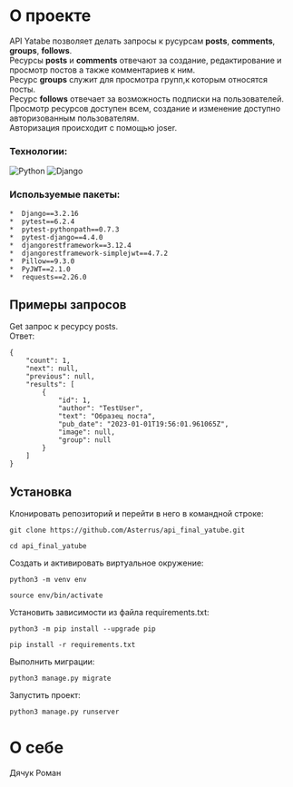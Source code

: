 # О проекте  
API Yatabe позволяет делать запросы к русурсам **posts**, **comments**, **groups**, **follows**.  
Ресурсы **posts** и  **comments** отвечают за создание, редактирование и просмотр постов а также комментариев к ним.  
Ресурс **groups** служит для просмотра групп,к которым относятся посты.  
Ресурс **follows** отвечает за возможность подписки на пользователей.  
Просмотр ресурсов доступен всем, создание и изменение доступно авторизованным пользователям.  
Авторизация происходит с помощью joser.
### Технологии:
![Python](https://img.shields.io/badge/Python-FFD43B?style=for-the-badge&logo=python&logoColor=blue)
![Django](https://img.shields.io/badge/Django-092E20?style=for-the-badge&logo=django&logoColor=green)

### Используемые пакеты:
    *  Django==3.2.16
    *  pytest==6.2.4
    *  pytest-pythonpath==0.7.3
    *  pytest-django==4.4.0
    *  djangorestframework==3.12.4
    *  djangorestframework-simplejwt==4.7.2
    *  Pillow==9.3.0
    *  PyJWT==2.1.0
    *  requests==2.26.0
## Примеры запросов  
Get запрос к ресурсу posts.  
Ответ:  
```
{
    "count": 1,
    "next": null,
    "previous": null,
    "results": [
        {
            "id": 1,
            "author": "TestUser",
            "text": "Образец поста",
            "pub_date": "2023-01-01T19:56:01.961065Z",
            "image": null,
            "group": null
        }
    ]
}
```
## Установка  

Клонировать репозиторий и перейти в него в командной строке:

```
git clone https://github.com/Asterrus/api_final_yatube.git
```

```
cd api_final_yatube
```

Cоздать и активировать виртуальное окружение:

```
python3 -m venv env
```

```
source env/bin/activate
```

Установить зависимости из файла requirements.txt:

```
python3 -m pip install --upgrade pip
```

```
pip install -r requirements.txt
```

Выполнить миграции:

```
python3 manage.py migrate
```

Запустить проект:

```
python3 manage.py runserver
```
# О себе
Дячук Роман
